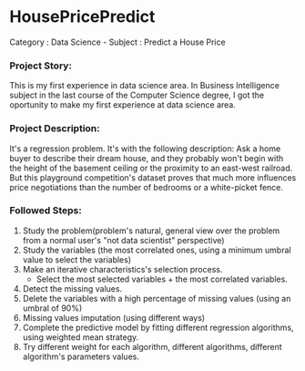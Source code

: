 # HousePricePredict
Category : Data Science - Subject : Predict a House Price

### Project Story:
This is my first experience in data science area. In Business Intelligence subject in the last course of the Computer Science
degree, I got the oportunity to make my first experience at data science area. 

### Project Description:
It's a regression problem. It's with the following description:
Ask a home buyer to describe their dream house, and they probably won't begin with the height of the basement ceiling or the proximity to an east-west railroad. But this playground competition's dataset proves that much more influences price negotiations than the number of bedrooms or a white-picket fence.


### Followed Steps:
1. Study the problem(problem's natural, general view over the problem from a normal user's "not data scientist" perspective)
2. Study the variables (the most correlated ones, using a minimum umbral value to select the variables)
3. Make an iterative characteristics's selection process.
   - Select the most selected variables + the most correlated variables.
4. Detect the missing values.
5. Delete the variables with a high percentage of missing values (using an umbral of 90%)
6. Missing values imputation (using different ways)
7. Complete the predictive model by fitting different regression algorithms, using weighted mean strategy.
8. Try different weight for each algorithm, different algorithms, different algorithm's parameters values.

